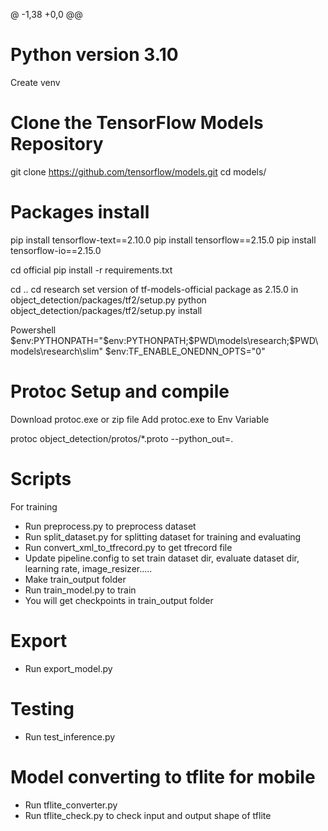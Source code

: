 @ -1,38 +0,0 @@


# Python version 3.10

Create venv

# Clone the TensorFlow Models Repository

git clone https://github.com/tensorflow/models.git
cd models/


# Packages install

pip install tensorflow-text==2.10.0
pip install tensorflow==2.15.0
pip install tensorflow-io==2.15.0

cd official
pip install -r requirements.txt

cd ..
cd research
set version of tf-models-official package as 2.15.0 in object_detection/packages/tf2/setup.py 
python object_detection/packages/tf2/setup.py install

Powershell
$env:PYTHONPATH="$env:PYTHONPATH;$PWD\models\research;$PWD\models\research\slim"
$env:TF_ENABLE_ONEDNN_OPTS="0"


# Protoc Setup and compile

Download protoc.exe or zip file
Add protoc.exe to Env Variable

protoc object_detection/protos/*.proto --python_out=.


# Scripts

For training

- Run preprocess.py to preprocess dataset
- Run split_dataset.py for splitting dataset for training and evaluating
- Run convert_xml_to_tfrecord.py to get tfrecord file
- Update pipeline.config to set train dataset dir, evaluate dataset dir, learning rate, image_resizer.....
- Make train_output folder
- Run train_model.py to train
- You will get checkpoints in train_output folder


# Export

- Run export_model.py


# Testing

- Run test_inference.py


# Model converting to tflite for mobile

- Run tflite_converter.py
- Run tflite_check.py to check input and output shape of tflite
